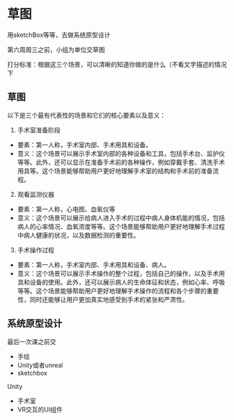 # 草图

用sketchBox等等，去做系统原型设计

第六周周三之前，小组为单位交草图

打分标准：根据这三个场景，可以清晰的知道你做的是什么（不看文字描述的情况下

## 草图

以下是三个最有代表性的场景和它们的核心要素以及意义：

1. 手术室准备阶段

- 要素：第一人称，手术室内部、手术用具和设备。
- 意义：这个场景可以展示手术室内部的各种设备和工具，包括手术台、监护仪等等。此外，还可以显示在准备手术前的各种操作，例如穿戴手套、清洗手术用具等。这个场景能够帮助用户更好地理解手术室的结构和手术前的准备流程。

2. 观看监测仪器

- 要素：第一人称，心电图、血氧仪等
- 意义：这个场景可以展示给病人进入手术的过程中病人身体机能的情况，包括病人的心率情况、血氧浓度等等。这个场景能够帮助用户更好地理解手术过程中病人健康的状况，以及数据检测的重要性。

3. 手术操作过程

- 要素：第一人称，手术室内部、手术用具和设备、病人。
- 意义：这个场景可以展示手术操作的整个过程，包括自己的操作，以及手术用具和设备的使用。此外，还可以展示病人的生命体征和状态，例如心率、呼吸等等。这个场景能够帮助用户更好地理解手术操作的流程和各个步骤的重要性，同时还能够让用户更加真实地感受到手术的紧张和严肃性。

## 系统原型设计

最后一次课之前交

- 手绘
- Unity或者unreal
- sketchbox

Unity

- 手术室
- VR交互的UI组件
